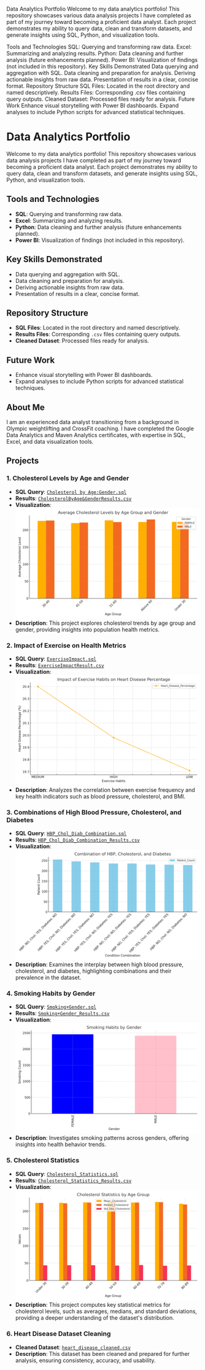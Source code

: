 Data Analytics Portfolio
Welcome to my data analytics portfolio! This repository showcases various data analysis projects I have completed as part of my journey toward becoming a proficient data analyst. Each project demonstrates my ability to query data, clean and transform datasets, and generate insights using SQL, Python, and visualization tools.

Tools and Technologies
SQL: Querying and transforming raw data.
Excel: Summarizing and analyzing results.
Python: Data cleaning and further analysis (future enhancements planned).
Power BI: Visualization of findings (not included in this repository).
Key Skills Demonstrated
Data querying and aggregation with SQL.
Data cleaning and preparation for analysis.
Deriving actionable insights from raw data.
Presentation of results in a clear, concise format.
Repository Structure
SQL Files: Located in the root directory and named descriptively.
Results Files: Corresponding .csv files containing query outputs.
Cleaned Dataset: Processed files ready for analysis.
Future Work
Enhance visual storytelling with Power BI dashboards.
Expand analyses to include Python scripts for advanced statistical techniques.
# Data Analytics Portfolio

Welcome to my data analytics portfolio! This repository showcases various data analysis projects I have completed as part of my journey toward becoming a proficient data analyst. Each project demonstrates my ability to query data, clean and transform datasets, and generate insights using SQL, Python, and visualization tools.

## Tools and Technologies
- **SQL**: Querying and transforming raw data.
- **Excel**: Summarizing and analyzing results.
- **Python**: Data cleaning and further analysis (future enhancements planned).
- **Power BI**: Visualization of findings (not included in this repository).

## Key Skills Demonstrated
- Data querying and aggregation with SQL.
- Data cleaning and preparation for analysis.
- Deriving actionable insights from raw data.
- Presentation of results in a clear, concise format.

## Repository Structure
- **SQL Files**: Located in the root directory and named descriptively.
- **Results Files**: Corresponding `.csv` files containing query outputs.
- **Cleaned Dataset**: Processed files ready for analysis.

## Future Work
- Enhance visual storytelling with Power BI dashboards.
- Expand analyses to include Python scripts for advanced statistical techniques.

## About Me
I am an experienced data analyst transitioning from a background in Olympic weightlifting and CrossFit coaching. I have completed the Google Data Analytics and Maven Analytics certificates, with expertise in SQL, Excel, and data visualization tools.

## Projects

### 1. **Cholesterol Levels by Age and Gender**
- **SQL Query**: [`Cholesterol by Age:Gender.sql`](./Cholesterol%20by%20Age%3AGender.sql)
- **Results**: [`CholesterolByAge&GenderResults.csv`](./CholesterolByAge%26GenderResults.csv)
- **Visualization**: ![Visualization](./Cholesterol_Age_Gender.png)
- **Description**: This project explores cholesterol trends by age group and gender, providing insights into population health metrics.

### 2. **Impact of Exercise on Health Metrics**
- **SQL Query**: [`ExerciseImpact.sql`](./ExerciseImpact.sql)
- **Results**: [`ExerciseImpactResult.csv`](./ExerciseImpactResult.csv)
- **Visualization**: ![Visualization](./Exercise_Impact.png)
- **Description**: Analyzes the correlation between exercise frequency and key health indicators such as blood pressure, cholesterol, and BMI.

### 3. **Combinations of High Blood Pressure, Cholesterol, and Diabetes**
- **SQL Query**: [`HBP_Chol_Diab_Combination.sql`](./HBP_Chol_Diab_Combination.sql)
- **Results**: [`HBP_Chol_Diab_Combination_Results.csv`](./HBP_Chol_Diab_Combination_Results.csv)
- **Visualization**: ![Visualization](./HBP_Chol_Diab_Combination.png)
- **Description**: Examines the interplay between high blood pressure, cholesterol, and diabetes, highlighting combinations and their prevalence in the dataset.

### 4. **Smoking Habits by Gender**
- **SQL Query**: [`Smoking+Gender.sql`](./Smoking%2BGender.sql)
- **Results**: [`Smoking+Gender_Results.csv`](./Smoking%2BGender_Results.csv)
- **Visualization**: ![Visualization](./Smoking_Gender.png)
- **Description**: Investigates smoking patterns across genders, offering insights into health behavior trends.

### 5. **Cholesterol Statistics**
- **SQL Query**: [`Cholesterol_Statistics.sql`](./Cholesterol_Statistics.sql)
- **Results**: [`Cholesterol_Statistics_Results.csv`](./Cholesterol_Statistics_Results.csv)
- **Visualization**: ![Visualization](./Cholesterol_Statistics.png)
- **Description**: This project computes key statistical metrics for cholesterol levels, such as averages, medians, and standard deviations, providing a deeper understanding of the dataset's distribution.

### 6. **Heart Disease Dataset Cleaning**
- **Cleaned Dataset**: [`heart_disease_cleaned.csv`](./heart_disease_cleaned.csv)
- **Description**: This dataset has been cleaned and prepared for further analysis, ensuring consistency, accuracy, and usability.
